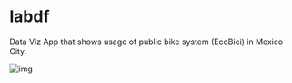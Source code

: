 # labdf
Data Viz App that shows usage of public bike system (EcoBici) in Mexico City.

![img](https://mir-s3-cdn-cf.behance.net/project_modules/max_1200/9fa16b41361289.57a2b9430a447.jpg)
